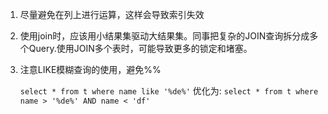 1. 尽量避免在列上进行运算，这样会导致索引失效
2. 使用join时，应该用小结果集驱动大结果集。同事把复杂的JOIN查询拆分成多个Query.使用JOIN多个表时，可能导致更多的锁定和堵塞。
3. 注意LIKE模糊查询的使用，避免%%

    `select * from t where name like '%de%'`
    优化为:
   `select * from t where name > '%de%' AND name < 'df'`